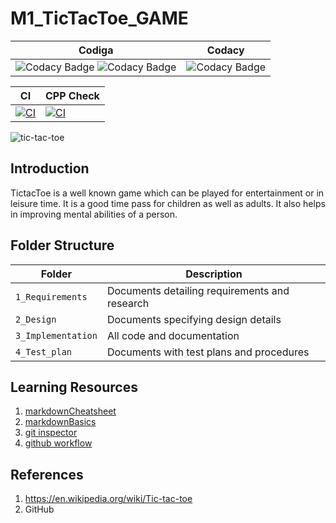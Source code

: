 # M1_TicTacToe_GAME 
Codiga           | Codacy
-------------------| -----------------------------------------
 ![Codacy Badge](https://api.codiga.io/project/31029/score/svg)   ![Codacy Badge](https://api.codiga.io/project/31029/status/svg)   |  ![Codacy Badge](https://app.codacy.com/project/badge/Grade/144752dd453f4bed97bfbd02eedfff72)

CI          |  CPP Check   
------------|-----------------------
[![CI](https://github.com/05AnshulThakur/M1_TicTacToe_GAME/actions/workflows/main.yml/badge.svg)](https://github.com/05AnshulThakur/M1_TicTacToe_GAME/actions/workflows/main.yml)| [![CI](https://github.com/05AnshulThakur/M1_TicTacToe_GAME/actions/workflows/main.yml/badge.svg)](https://github.com/05AnshulThakur/M1_TicTacToe_GAME/actions/workflows/main.yml)

![tic-tac-toe](https://user-images.githubusercontent.com/98889318/153477045-0dbe0d30-8e97-421a-ba84-f954b66b5cc5.png)

## Introduction
TictacToe is a well known game which can be played for entertainment or in leisure time. It is a good time pass for children as well as adults. It also helps 
in improving mental abilities of a person.

   
## Folder Structure
Folder             | Description
-------------------| -----------------------------------------
`1_Requirements`   | Documents detailing requirements and research
`2_Design`         | Documents specifying design details
`3_Implementation` | All code and documentation
`4_Test_plan`      | Documents with test plans and procedures
   
   


## Learning Resources
1. [markdownCheatsheet](https://github.com/adam-p/markdown-here/wiki/Markdown-Cheatsheet)
2. [markdownBasics](https://guides.github.com/features/mastering-markdown/)
3. [git inspector](https://github.com/ejwa/gitinspector.git)
4. [github workflow](https://docs.github.com/en/actions/learn-github-action)

## References
1. https://en.wikipedia.org/wiki/Tic-tac-toe
2. GitHub
